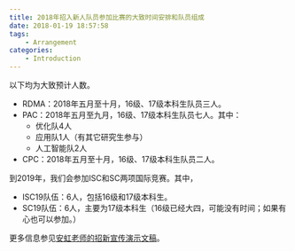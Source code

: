 ```yaml
---
title: 2018年招入新人队员参加比赛的大致时间安排和队员组成
date: 2018-01-19 18:57:58
tags:
    - Arrangement
categories:
    - Introduction
---
```


以下均为大致预计人数。

* RDMA：2018年五月至十月，16级、17级本科生队员三人。
* PAC：2018年五月至九月，16级、17级本科生队员七人。其中：
    * 优化队4人
    * 应用队1人（有其它研究生参与）
    * 人工智能队2人
* CPC：2018年五月至十月，16级、17级本科生队员二人。

到2019年，我们会参加ISC和SC两项国际竞赛。其中，

* ISC19队伍：6人，包括16级和17级本科生。
* SC19队伍：6人，主要为17级本科生（16级已经大四，可能没有时间；如果有心也可以参加。）

更多信息参见[安虹老师的招新宣传演示文稿](/files/2018-enrollment-overall-anhong.pptx)。
